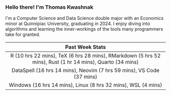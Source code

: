 
### Hello there! I'm Thomas Kwashnak

I'm a Computer Science and Data Science double major with an Economics
minor at Quinnipiac University, graduating in 2024.
I enjoy diving into algorithms and learning the inner-workings of the tools
many programmers take for granted.

| Past Week Stats |
| :---: |
| R (10 hrs 22 mins), TeX (6 hrs 28 mins), RMarkdown (5 hrs 52 mins), Rust (1 hr 14 mins), Quarto (34 mins) |
| DataSpell (16 hrs 14 mins), Neovim (7 hrs 59 mins), VS Code (37 mins) |
| Windows (16 hrs 14 mins), Linux (8 hrs 32 mins), WSL (4 mins) |

